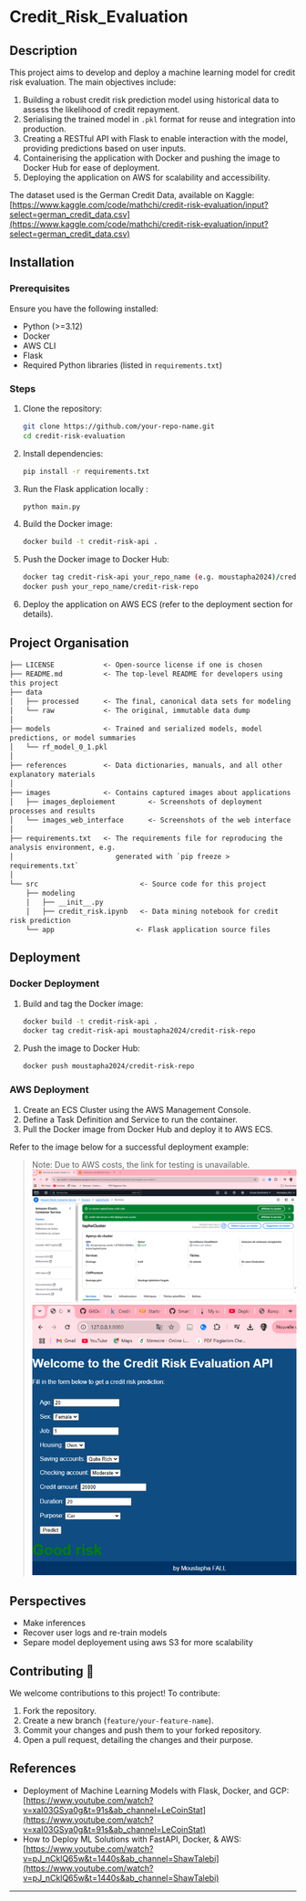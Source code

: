 # Credit_Risk_Evaluation

## Description

This project aims to develop and deploy a machine learning model for credit risk evaluation. The main objectives include:

1. Building a robust credit risk prediction model using historical data to assess the likelihood of credit repayment.
2. Serialising the trained model in `.pkl` format for reuse and integration into production.
3. Creating a RESTful API with Flask to enable interaction with the model, providing predictions based on user inputs.
4. Containerising the application with Docker and pushing the image to Docker Hub for ease of deployment.
5. Deploying the application on AWS for scalability and accessibility.

The dataset used is the German Credit Data, available on Kaggle: [https://www.kaggle.com/code/mathchi/credit-risk-evaluation/input?select=german_credit_data.csv](https://www.kaggle.com/code/mathchi/credit-risk-evaluation/input?select=german_credit_data.csv)

## Installation

### Prerequisites

Ensure you have the following installed:

- Python (>=3.12)
- Docker
- AWS CLI
- Flask
- Required Python libraries (listed in `requirements.txt`)

### Steps

1. Clone the repository:

   ```bash
   git clone https://github.com/your-repo-name.git
   cd credit-risk-evaluation
   ```

2. Install dependencies:

   ```bash
   pip install -r requirements.txt
   ```

3. Run the Flask application locally :

   ```bash
   python main.py
   ```

4. Build the Docker image:

   ```bash
   docker build -t credit-risk-api .
   ```

5. Push the Docker image to Docker Hub:

   ```bash
   docker tag credit-risk-api your_repo_name (e.g. moustapha2024)/credit-risk-repo
   docker push your_repo_name/credit-risk-repo
   ```

6. Deploy the application on AWS ECS (refer to the deployment section for details).

## Project Organisation

```
├── LICENSE            <- Open-source license if one is chosen
├── README.md          <- The top-level README for developers using this project
├── data
│   ├── processed      <- The final, canonical data sets for modeling
│   └── raw            <- The original, immutable data dump
│
├── models             <- Trained and serialized models, model predictions, or model summaries
│   └── rf_model_0_1.pkl
│
├── references         <- Data dictionaries, manuals, and all other explanatory materials
│
├── images             <- Contains captured images about applications
│   ├── images_deploiement        <- Screenshots of deployment processes and results
│   └── images_web_interface      <- Screenshots of the web interface
│
├── requirements.txt   <- The requirements file for reproducing the analysis environment, e.g.
│                         generated with `pip freeze > requirements.txt`
│
└── src                         <- Source code for this project
    ├── modeling                
    │   ├── __init__.py         
    │   ├── credit_risk.ipynb   <- Data mining notebook for credit risk prediction          
    └── app                    <- Flask application source files
```

## Deployment

### Docker Deployment

1. Build and tag the Docker image:
   ```bash
   docker build -t credit-risk-api .
   docker tag credit-risk-api moustapha2024/credit-risk-repo
   ```
2. Push the image to Docker Hub:
   ```bash
   docker push moustapha2024/credit-risk-repo
   ```

### AWS Deployment

1. Create an ECS Cluster using the AWS Management Console.
2. Define a Task Definition and Service to run the container.
3. Pull the Docker image from Docker Hub and deploy it to AWS ECS.

Refer to the image below for a successful deployment example:

> Note: Due to AWS costs, the link for testing is unavailable.
![ok Deployment](images/deploiement/ok_deploiement.PNG)
![ok Deployment](images/web_interface/prediction_good_risk.PNG)

## Perspectives

- Make inferences
- Recover user logs and re-train models
- Separe model deployement using aws S3 for more scalability

## Contributing  🤝

We welcome contributions to this project! To contribute:

1. Fork the repository.
2. Create a new branch (`feature/your-feature-name`).
3. Commit your changes and push them to your forked repository.
4. Open a pull request, detailing the changes and their purpose.

## References

- Deployment of Machine Learning Models with Flask, Docker, and GCP: [https://www.youtube.com/watch?v=xaI03GSya0g&t=91s&ab_channel=LeCoinStat](https://www.youtube.com/watch?v=xaI03GSya0g&t=91s&ab_channel=LeCoinStat)
- How to Deploy ML Solutions with FastAPI, Docker, & AWS: [https://www.youtube.com/watch?v=pJ_nCklQ65w&t=1440s&ab_channel=ShawTalebi](https://www.youtube.com/watch?v=pJ_nCklQ65w&t=1440s&ab_channel=ShawTalebi)

---
